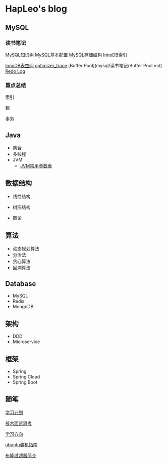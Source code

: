 # HapLeo's blog 
## MySQL

### 读书笔记

[MySQL知识树](mysql/MySQL知识树.md) [MySQL基本配置](mysql/读书笔记/MySQL基本配置.md) [MySQL存储结构](mysql/读书笔记/MySQL存储结构.md) [InnoDB索引](mysql/读书笔记/InnoDB索引.md)

[InnoDB表空间](mysql/读书笔记/InnoDB表空间.md) [optimizer_trace](mysql/读书笔记/optimizer_trace.md) [Buffer Pool](mysql/读书笔记/Buffer Pool.md) [Redo Log](mysql/读书笔记/Redo_Log.md)

### 重点总结

索引

锁

事务

## Java

- 集合
- 多线程
- JVM
  - [JVM常用参数表](jvm/JVM常用参数表.md)

## 数据结构

- 线性结构

- 树形结构

- 图论

## 算法
- 动态规划算法
- 分治法
- 贪心算法
- 回溯算法

## Database

- MySQL
- Redis
- MongoDB

## 架构

- DDD
- Microservice

## 框架
- Spring
- Spring Cloud
- Spring Boot 



## 随笔

[学习计划](随笔/学习计划.md)

[技术面试思考](随笔/技术面试思考.md)

[学习方向](随笔/学习方向.md)

[ubuntu装机指南](linux/ubuntu装机指南.md)

[布隆过滤器简介](redis/布隆过滤器简介.md)